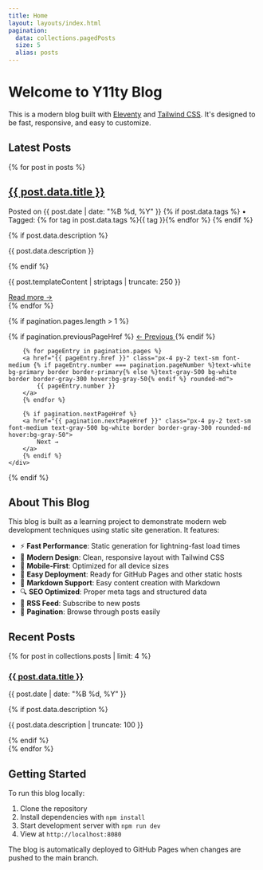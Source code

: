 ```yaml
---
title: Home
layout: layouts/index.html
pagination:
  data: collections.pagedPosts
  size: 5
  alias: posts
---
```

# Welcome to Y11ty Blog

This is a modern blog built with [Eleventy](https://www.11ty.dev/) and [Tailwind CSS](https://tailwindcss.com/). It's designed to be fast, responsive, and easy to customize.

## Latest Posts

{% for post in posts %}
<article class="bg-white rounded-lg shadow-sm border p-6 mb-6 hover:shadow-md transition-shadow">
    <h2 class="text-2xl font-bold mb-2">
        <a href="{{ post.url }}" class="text-gray-900 hover:text-primary transition-colors">{{ post.data.title }}</a>
    </h2>
    <p class="text-gray-600 text-sm mb-3">
        Posted on {{ post.date | date: "%B %d, %Y" }}
        {% if post.data.tags %}
        • Tagged: {% for tag in post.data.tags %}<span class="inline-flex items-center px-2 py-1 rounded-full text-xs font-medium bg-primary/10 text-primary mx-1">{{ tag }}</span>{% endfor %}
        {% endif %}
    </p>
    {% if post.data.description %}
    <p class="text-gray-700 leading-relaxed mb-3 italic">{{ post.data.description }}</p>
    {% endif %}
    <p class="text-gray-700 leading-relaxed">
        {{ post.templateContent | striptags | truncate: 250 }}
    </p>
    <a href="{{ post.url }}" class="inline-flex items-center text-primary hover:text-primary-dark font-medium mt-3">
        Read more →
    </a>
</article>
{% endfor %}

<!-- Pagination -->
{% if pagination.pages.length > 1 %}
<nav class="mt-12 pt-8 border-t border-gray-200">
    <div class="flex justify-center items-center space-x-2">
        {% if pagination.previousPageHref %}
        <a href="{{ pagination.previousPageHref }}" class="px-4 py-2 text-sm font-medium text-gray-500 bg-white border border-gray-300 rounded-md hover:bg-gray-50">
            ← Previous
        </a>
        {% endif %}

        {% for pageEntry in pagination.pages %}
        <a href="{{ pageEntry.href }}" class="px-4 py-2 text-sm font-medium {% if pageEntry.number === pagination.pageNumber %}text-white bg-primary border border-primary{% else %}text-gray-500 bg-white border border-gray-300 hover:bg-gray-50{% endif %} rounded-md">
            {{ pageEntry.number }}
        </a>
        {% endfor %}

        {% if pagination.nextPageHref %}
        <a href="{{ pagination.nextPageHref }}" class="px-4 py-2 text-sm font-medium text-gray-500 bg-white border border-gray-300 rounded-md hover:bg-gray-50">
            Next →
        </a>
        {% endif %}
    </div>
</nav>
{% endif %}

## About This Blog

This blog is built as a learning project to demonstrate modern web development techniques using static site generation. It features:

- ⚡ **Fast Performance**: Static generation for lightning-fast load times
- 🎨 **Modern Design**: Clean, responsive layout with Tailwind CSS
- 📱 **Mobile-First**: Optimized for all device sizes
- 🚀 **Easy Deployment**: Ready for GitHub Pages and other static hosts
- 📝 **Markdown Support**: Easy content creation with Markdown
- 🔍 **SEO Optimized**: Proper meta tags and structured data
- 📄 **RSS Feed**: Subscribe to new posts
- 📖 **Pagination**: Browse through posts easily

## Recent Posts

<div class="grid grid-cols-1 md:grid-cols-2 gap-6 mt-8">
{% for post in collections.posts | limit: 4 %}
    <div class="bg-white rounded-lg shadow-sm border p-4 hover:shadow-md transition-shadow">
        <h3 class="font-semibold mb-2">
            <a href="{{ post.url }}" class="text-gray-900 hover:text-primary transition-colors">{{ post.data.title }}</a>
        </h3>
        <p class="text-sm text-gray-600 mb-2">{{ post.date | date: "%B %d, %Y" }}</p>
        {% if post.data.description %}
        <p class="text-sm text-gray-700">{{ post.data.description | truncate: 100 }}</p>
        {% endif %}
    </div>
{% endfor %}
</div>

## Getting Started

To run this blog locally:

1. Clone the repository
2. Install dependencies with `npm install`
3. Start development server with `npm run dev`
4. View at `http://localhost:8080`

The blog is automatically deployed to GitHub Pages when changes are pushed to the main branch.
